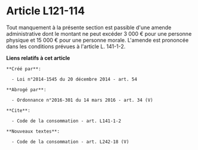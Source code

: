 # Article L121-114

Tout manquement à la présente section est passible d'une amende administrative dont le montant ne peut excéder 3 000 € pour
une personne physique et 15 000 € pour une personne morale. L'amende est prononcée dans les conditions prévues à l'article L.
141-1-2.

**Liens relatifs à cet article**

	**Créé par**:

	  - Loi n°2014-1545 du 20 décembre 2014 - art. 54

	**Abrogé par**:

	  - Ordonnance n°2016-301 du 14 mars 2016 - art. 34 (V)

	**Cite**:

	  - Code de la consommation - art. L141-1-2

	**Nouveaux textes**:

	  - Code de la consommation - art. L242-18 (V)
